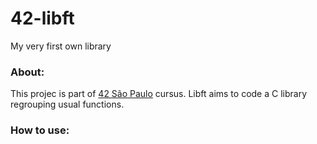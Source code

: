 # 42-libft
My very first own library

### About:
  This projec is part of <a href="https://www.42sp.org.br/">42 São Paulo</a> cursus. Libft aims to code a C library regrouping usual functions.

### How to use:
  ~~~git clone https://github.com/LucasNative/42-libft.git libft
